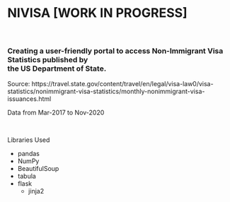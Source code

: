 <h1>NIVISA [WORK IN PROGRESS] </h1>
<br>
<h3> Creating a user-friendly portal to access Non-Immigrant Visa Statistics published by <br> the US Department of State. </h3>
Source: https://travel.state.gov/content/travel/en/legal/visa-law0/visa-statistics/nonimmigrant-visa-statistics/monthly-nonimmigrant-visa-issuances.html
<br>
<p> Data from Mar-2017 to Nov-2020 </p>
<br>
<p> Libraries Used
<ul>
  <li> pandas </li>
  <li> NumPy </li>
  <li> BeautifulSoup </li>
  <li> tabula </li>
  <li> flask 
    <ul> 
      <li>jinja2</li>
    </ul>
  </li>
  
</ul>

